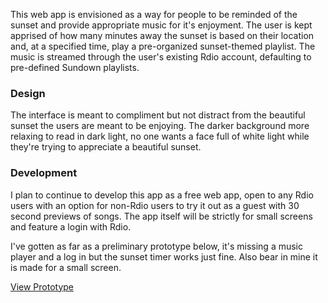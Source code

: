 This web app is envisioned as a way for people to be reminded of the sunset and provide appropriate music for it's enjoyment. The user is kept apprised of how many minutes away the sunset is based on their location and, at a specified time, play a pre-organized sunset-themed playlist. The music is streamed through the user's existing Rdio account, defaulting to pre-defined Sundown playlists.

### Design

The interface is meant to compliment but not distract from the beautiful sunset the users are meant to be enjoying. The darker background more relaxing to read in dark light, no one wants a face full of white light while they're trying to appreciate a beautiful sunset.

### Development

I plan to continue to develop this app as a free web app, open to any Rdio users with an option for non-Rdio users to try it out as a guest with 30 second previews of songs. The app itself will be strictly for small screens and feature a login with Rdio.

I've gotten as far as a preliminary prototype below, it's missing a music player and a log in but the sunset timer works just fine. Also bear in mine it is made for a small screen.

[View Prototype](http://sundown.zacharyhalvorson.com)
